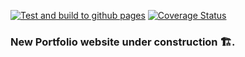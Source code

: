 [![Test and build to github pages](https://github.com/projectaki/portfolio/actions/workflows/build-github-pages.yml/badge.svg?branch=master)](https://github.com/projectaki/portfolio/actions/workflows/build-github-pages.yml)
[![Coverage Status](https://coveralls.io/repos/github/projectaki/portfolio/badge.svg?branch=master)](https://coveralls.io/github/projectaki/portfolio?branch=master)

### New Portfolio website under construction 🏗️.
